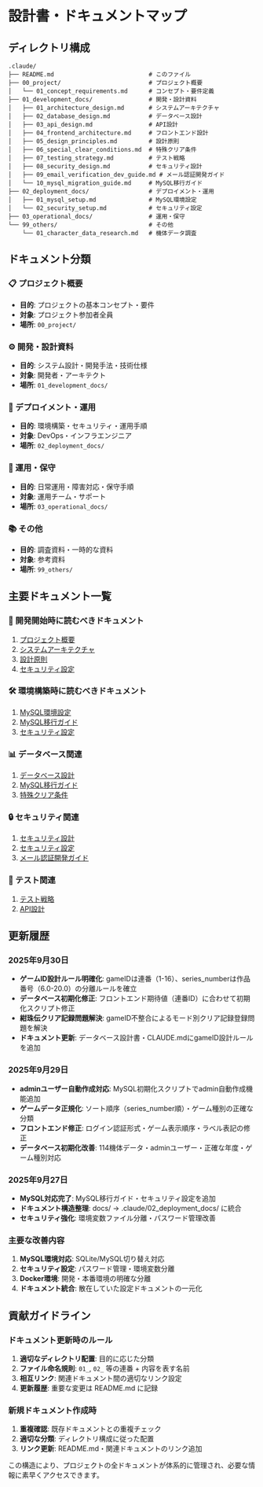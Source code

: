 # 設計書・ドキュメントマップ

## ディレクトリ構成

```
.claude/
├── README.md                           # このファイル
├── 00_project/                         # プロジェクト概要
│   └── 01_concept_requirements.md      # コンセプト・要件定義
├── 01_development_docs/                # 開発・設計資料
│   ├── 01_architecture_design.md       # システムアーキテクチャ
│   ├── 02_database_design.md           # データベース設計
│   ├── 03_api_design.md                # API設計
│   ├── 04_frontend_architecture.md     # フロントエンド設計
│   ├── 05_design_principles.md         # 設計原則
│   ├── 06_special_clear_conditions.md  # 特殊クリア条件
│   ├── 07_testing_strategy.md          # テスト戦略
│   ├── 08_security_design.md           # セキュリティ設計
│   ├── 09_email_verification_dev_guide.md # メール認証開発ガイド
│   └── 10_mysql_migration_guide.md     # MySQL移行ガイド
├── 02_deployment_docs/                 # デプロイメント・運用
│   ├── 01_mysql_setup.md               # MySQL環境設定
│   └── 02_security_setup.md            # セキュリティ設定
├── 03_operational_docs/                # 運用・保守
└── 99_others/                          # その他
    └── 01_character_data_research.md   # 機体データ調査
```

## ドキュメント分類

### 📋 プロジェクト概要
- **目的**: プロジェクトの基本コンセプト・要件
- **対象**: プロジェクト参加者全員
- **場所**: `00_project/`

### ⚙️ 開発・設計資料
- **目的**: システム設計・開発手法・技術仕様
- **対象**: 開発者・アーキテクト
- **場所**: `01_development_docs/`

### 🚀 デプロイメント・運用
- **目的**: 環境構築・セキュリティ・運用手順
- **対象**: DevOps・インフラエンジニア
- **場所**: `02_deployment_docs/`

### 🔧 運用・保守
- **目的**: 日常運用・障害対応・保守手順
- **対象**: 運用チーム・サポート
- **場所**: `03_operational_docs/`

### 📚 その他
- **目的**: 調査資料・一時的な資料
- **対象**: 参考資料
- **場所**: `99_others/`

## 主要ドキュメント一覧

### 🎯 開発開始時に読むべきドキュメント
1. [プロジェクト概要](./00_project/01_concept_requirements.md)
2. [システムアーキテクチャ](./01_development_docs/01_architecture_design.md)
3. [設計原則](./01_development_docs/05_design_principles.md)
4. [セキュリティ設定](./02_deployment_docs/02_security_setup.md)

### 🛠️ 環境構築時に読むべきドキュメント
1. [MySQL環境設定](./02_deployment_docs/01_mysql_setup.md)
2. [MySQL移行ガイド](./01_development_docs/10_mysql_migration_guide.md)
3. [セキュリティ設定](./02_deployment_docs/02_security_setup.md)

### 📊 データベース関連
1. [データベース設計](./01_development_docs/02_database_design.md)
2. [MySQL移行ガイド](./01_development_docs/10_mysql_migration_guide.md)
3. [特殊クリア条件](./01_development_docs/06_special_clear_conditions.md)

### 🔒 セキュリティ関連
1. [セキュリティ設計](./01_development_docs/08_security_design.md)
2. [セキュリティ設定](./02_deployment_docs/02_security_setup.md)
3. [メール認証開発ガイド](./01_development_docs/09_email_verification_dev_guide.md)

### 🧪 テスト関連
1. [テスト戦略](./01_development_docs/07_testing_strategy.md)
2. [API設計](./01_development_docs/03_api_design.md)

## 更新履歴

### 2025年9月30日
- **ゲームID設計ルール明確化**: gameIDは連番（1-16）、series_numberは作品番号（6.0-20.0）の分離ルールを確立
- **データベース初期化修正**: フロントエンド期待値（連番ID）に合わせて初期化スクリプト修正
- **紺珠伝クリア記録問題解決**: gameID不整合によるモード別クリア記録登録問題を解決
- **ドキュメント更新**: データベース設計書・CLAUDE.mdにgameID設計ルールを追加

### 2025年9月29日
- **adminユーザー自動作成対応**: MySQL初期化スクリプトでadmin自動作成機能追加
- **ゲームデータ正規化**: ソート順序（series_number順）・ゲーム種別の正確な分類
- **フロントエンド修正**: ログイン認証形式・ゲーム表示順序・ラベル表記の修正
- **データベース初期化改善**: 114機体データ・adminユーザー・正確な年度・ゲーム種別対応

### 2025年9月27日
- **MySQL対応完了**: MySQL移行ガイド・セキュリティ設定を追加
- **ドキュメント構造整理**: docs/ → .claude/02_deployment_docs/ に統合
- **セキュリティ強化**: 環境変数ファイル分離・パスワード管理改善

### 主要な改善内容
1. **MySQL環境対応**: SQLite/MySQL切り替え対応
2. **セキュリティ設定**: パスワード管理・環境変数分離
3. **Docker環境**: 開発・本番環境の明確な分離
4. **ドキュメント統合**: 散在していた設定ドキュメントの一元化

## 貢献ガイドライン

### ドキュメント更新時のルール
1. **適切なディレクトリ配置**: 目的に応じた分類
2. **ファイル命名規則**: `01_`, `02_` 等の連番 + 内容を表す名前
3. **相互リンク**: 関連ドキュメント間の適切なリンク設定
4. **更新履歴**: 重要な変更は README.md に記録

### 新規ドキュメント作成時
1. **重複確認**: 既存ドキュメントとの重複チェック
2. **適切な分類**: ディレクトリ構成に従った配置
3. **リンク更新**: README.md・関連ドキュメントのリンク追加

この構造により、プロジェクトの全ドキュメントが体系的に管理され、必要な情報に素早くアクセスできます。